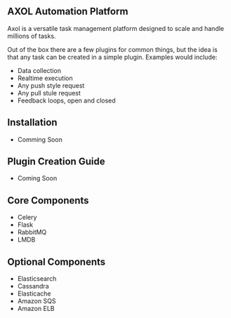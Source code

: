 AXOL Automation Platform
------------------------

Axol is a versatile task management platform designed to scale and handle millions of tasks.

Out of the box there are a few plugins for common things, but the idea is that any task can 
be created in a simple plugin. Examples would include:
* Data collection
* Realtime execution
* Any push style request
* Any pull stule request
* Feedback loops, open and closed

Installation
------------
* Comming Soon

Plugin Creation Guide
---------------------
* Coming Soon

Core Components
---------------
* Celery
* Flask
* RabbitMQ
* LMDB

Optional Components
-------------------
* Elasticsearch
* Cassandra
* Elasticache
* Amazon SQS
* Amazon ELB
